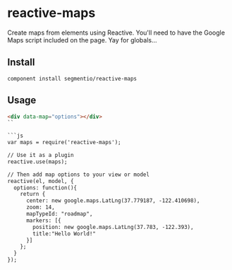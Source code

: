 # reactive-maps

Create maps from elements using Reactive. You'll need to have the
Google Maps script included on the page. Yay for globals...

## Install

```
component install segmentio/reactive-maps
```

## Usage

```html
<div data-map="options"></div>
``

```js
var maps = require('reactive-maps');

// Use it as a plugin
reactive.use(maps);

// Then add map options to your view or model
reactive(el, model, {
  options: function(){
    return {
      center: new google.maps.LatLng(37.779187, -122.410698),
      zoom: 14,
      mapTypeId: "roadmap",
      markers: [{
        position: new google.maps.LatLng(37.783, -122.393),
        title:"Hello World!"
      }]
    };
  }
});
```